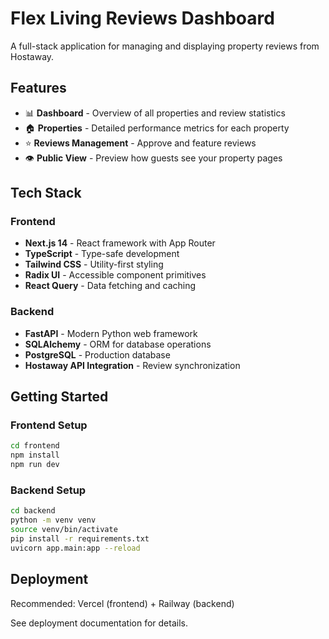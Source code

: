 # Flex Living Reviews Dashboard

A full-stack application for managing and displaying property reviews from Hostaway.

## Features

- 📊 **Dashboard** - Overview of all properties and review statistics
- 🏠 **Properties** - Detailed performance metrics for each property
- ⭐ **Reviews Management** - Approve and feature reviews
- 👁️ **Public View** - Preview how guests see your property pages

## Tech Stack

### Frontend
- **Next.js 14** - React framework with App Router
- **TypeScript** - Type-safe development
- **Tailwind CSS** - Utility-first styling
- **Radix UI** - Accessible component primitives
- **React Query** - Data fetching and caching

### Backend
- **FastAPI** - Modern Python web framework
- **SQLAlchemy** - ORM for database operations
- **PostgreSQL** - Production database
- **Hostaway API Integration** - Review synchronization

## Getting Started

### Frontend Setup
```bash
cd frontend
npm install
npm run dev
```

### Backend Setup
```bash
cd backend
python -m venv venv
source venv/bin/activate
pip install -r requirements.txt
uvicorn app.main:app --reload
```

## Deployment

Recommended: Vercel (frontend) + Railway (backend)

See deployment documentation for details.

